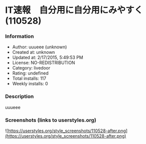 # IT速報　自分用に自分用にみやすく (110528)

### Information
- Author: uuueee (unknown)
- Created at: unknown
- Updated at: 2/17/2015, 5:49:53 PM
- License: NO-REDISTRIBUTION
- Category: livedoor
- Rating: undefined
- Total installs: 117
- Weekly installs: 0


### Description
uuueee


### Screenshots (links to userstyles.org)
![https://userstyles.org/style_screenshots/110528-after.png](https://userstyles.org/style_screenshots/110528-after.png)


